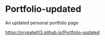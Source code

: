 # Portfolio-updated
An updated personal portfolio page

https://nrvpatel03.github.io/Portfolio-updated